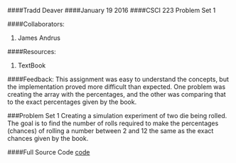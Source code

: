 ####Tradd Deaver
####January 19 2016
####CSCI 223 Problem Set 1

####Collaborators: 
1. James Andrus

####Resources:
1. TextBook

####Feedback:
This assignment was easy to understand the concepts, but the implementation proved more difficult than expected.  One problem was creating the array with the percentages, and the other was comparing that to the exact percentages given by the book. 

###Problem Set 1
Creating a simulation experiment of two die being rolled.  The goal is to find the number of rolls required to make the percentages (chances) of rolling a number between 2 and 12 the same as the exact chances given by the book. 

####Full Source Code
[code](https://github.com/cdeaver/Problem-Set-1/blob/master/source%20code)


